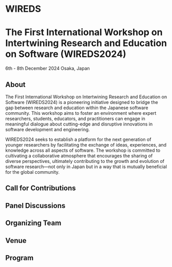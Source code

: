# WIREDS

# The First International Workshop on Intertwining Research and Education on Software (WIREDS2024)
6th - 8th December 2024 Osaka, Japan

## About
The First International Workshop on Intertwining Research and Education on Software (WIREDS2024) is a pioneering initiative designed to bridge the gap between research and education within the Japanese software community. This workshop aims to foster an environment where expert researchers, students, educators, and practitioners can engage in meaningful dialogue about cutting-edge and disruptive innovations in software development and engineering.

WIREDS2024 seeks to establish a platform for the next generation of younger researchers by facilitating the exchange of ideas, experiences, and knowledge across all aspects of software. The workshop is committed to cultivating a collaborative atmosphere that encourages the sharing of diverse perspectives, ultimately contributing to the growth and evolution of software research—not only in Japan but in a way that is mutually beneficial for the global community.

## Call for Contributions

## Panel Discussions

## Organizing Team

## Venue

## Program
